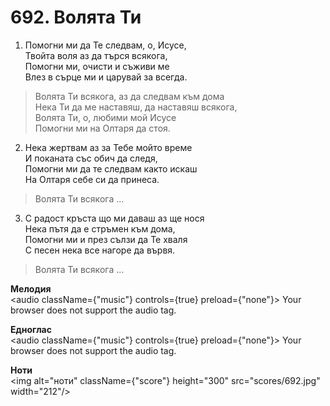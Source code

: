 # 692. Волята Ти

1. Помогни ми да Те следвам, о, Исусе,  
Твойта воля аз да търся всякога,  
Помогни ми, очисти и съживи ме  
Влез в сърце ми и царувай за всегда.  

> Волята Ти всякога, аз да следвам към дома  
> Нека Ти да ме наставяш, да наставяш всякога,  
> Волята Ти, о, любими мой Исусе  
> Помогни ми на Олтаря да стоя.  

2. Нека жертвам аз за Тебе мойто време  
И поканата със обич да следя,  
Помогни ми да те следвам както искаш  
На Олтаря себе си да принеса.  

> Волята Ти всякога ...  

3. С радост кръста що ми даваш аз ще нося  
Нека пътя да е стръмен към дома,  
Помогни ми и през сълзи да Те хваля  
С песен нека все нагоре да вървя.  

> Волята Ти всякога ...

**Мелодия**  
<audio className={"music"} controls={true} preload={"none"}>
    <source src="mp3/692.mp3" type="audio/mpeg"/>
    Your browser does not support the audio tag.
</audio>

**Едноглас**  
<audio className={"music"} controls={true} preload={"none"}>
    <source src="transp/692.mp3" type="audio/mpeg"/>
    Your browser does not support the audio tag.
</audio>

**Ноти**  
<img alt="ноти" className={"score"} height="300" src="scores/692.jpg" width="212"/>
